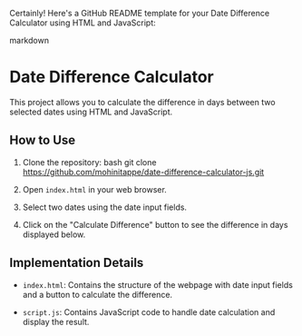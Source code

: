 

Certainly! Here's a GitHub README template for your Date Difference Calculator using HTML and JavaScript:

markdown
# Date Difference Calculator

This project allows you to calculate the difference in days between two selected dates using HTML and JavaScript.


## How to Use

1. Clone the repository:
   bash
   git clone https://github.com/mohinitappe/date-difference-calculator-js.git
   

2. Open `index.html` in your web browser.
   
3. Select two dates using the date input fields.

4. Click on the "Calculate Difference" button to see the difference in days displayed below.

## Implementation Details

- `index.html`: Contains the structure of the webpage with date input fields and a button to calculate the difference.
  
- `script.js`: Contains JavaScript code to handle date calculation and display the result.

